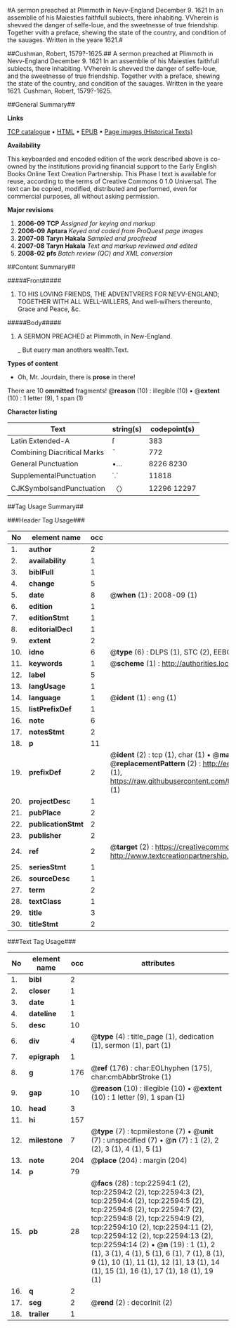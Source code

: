 #A sermon preached at Plimmoth in Nevv-England December 9. 1621 In an assemblie of his Maiesties faithfull subiects, there inhabiting. VVherein is shevved the danger of selfe-loue, and the sweetnesse of true friendship. Together vvith a preface, shewing the state of the country, and condition of the sauages. Written in the yeare 1621.#

##Cushman, Robert, 1579?-1625.##
A sermon preached at Plimmoth in Nevv-England December 9. 1621 In an assemblie of his Maiesties faithfull subiects, there inhabiting. VVherein is shevved the danger of selfe-loue, and the sweetnesse of true friendship. Together vvith a preface, shewing the state of the country, and condition of the sauages. Written in the yeare 1621.
Cushman, Robert, 1579?-1625.

##General Summary##

**Links**

[TCP catalogue](http://www.ota.ox.ac.uk/tcp/)  • 
[HTML](http://tei.it.ox.ac.uk/tcp/Texts-HTML/free/A19/A19729.html)  • 
[EPUB](http://tei.it.ox.ac.uk/tcp/Texts-EPUB/free/A19/A19729.epub) • 
[Page images (Historical Texts)](https://data.historicaltexts.jisc.ac.uk/view?pubId=eebo-99856947e&pageId=eebo-99856947e-22594-1)

**Availability**

This keyboarded and encoded edition of the
	       work described above is co-owned by the institutions
	       providing financial support to the Early English Books
	       Online Text Creation Partnership. This Phase I text is
	       available for reuse, according to the terms of Creative
	       Commons 0 1.0 Universal. The text can be copied,
	       modified, distributed and performed, even for
	       commercial purposes, all without asking permission.

**Major revisions**

1. __2006-09__ __TCP__ *Assigned for keying and markup*
1. __2006-09__ __Aptara__ *Keyed and coded from ProQuest page images*
1. __2007-08__ __Taryn Hakala__ *Sampled and proofread*
1. __2007-08__ __Taryn Hakala__ *Text and markup reviewed and edited*
1. __2008-02__ __pfs__ *Batch review (QC) and XML conversion*

##Content Summary##

#####Front#####

1. TO
HIS LOVING
FRIENDS, THE
ADVENTVRERS FOR
NEVV-ENGLAND;
TOGETHER
WITH ALL WELL-WILLERS,
And well-wiſhers thereunto,
Grace and Peace, &c.

#####Body#####

1. A
SERMON PREACHED
at Plimmoth, in New-England.

    _ But euery man anothers wealth.Text.

**Types of content**

  * Oh, Mr. Jourdain, there is **prose** in there!

There are 10 **ommitted** fragments! 
 @__reason__ (10) : illegible (10)  •  @__extent__ (10) : 1 letter (9), 1 span (1)

**Character listing**


|Text|string(s)|codepoint(s)|
|---|---|---|
|Latin Extended-A|ſ|383|
|Combining             Diacritical Marks|̄|772|
|General Punctuation|•…|8226 8230|
|SupplementalPunctuation|⸪|11818|
|CJKSymbolsandPunctuation|〈〉|12296 12297|

##Tag Usage Summary##

###Header Tag Usage###

|No|element name|occ|attributes|
|---|---|---|---|
|1.|__author__|2||
|2.|__availability__|1||
|3.|__biblFull__|1||
|4.|__change__|5||
|5.|__date__|8| @__when__ (1) : 2008-09 (1)|
|6.|__edition__|1||
|7.|__editionStmt__|1||
|8.|__editorialDecl__|1||
|9.|__extent__|2||
|10.|__idno__|6| @__type__ (6) : DLPS (1), STC (2), EEBO-CITATION (1), PROQUEST (1), VID (1)|
|11.|__keywords__|1| @__scheme__ (1) : http://authorities.loc.gov/ (1)|
|12.|__label__|5||
|13.|__langUsage__|1||
|14.|__language__|1| @__ident__ (1) : eng (1)|
|15.|__listPrefixDef__|1||
|16.|__note__|6||
|17.|__notesStmt__|2||
|18.|__p__|11||
|19.|__prefixDef__|2| @__ident__ (2) : tcp (1), char (1)  •  @__matchPattern__ (2) : ([0-9\-]+):([0-9IVX]+) (1), (.+) (1)  •  @__replacementPattern__ (2) : http://eebo.chadwyck.com/downloadtiff?vid=$1&page=$2 (1), https://raw.githubusercontent.com/textcreationpartnership/Texts/master/tcpchars.xml#$1 (1)|
|20.|__projectDesc__|1||
|21.|__pubPlace__|2||
|22.|__publicationStmt__|2||
|23.|__publisher__|2||
|24.|__ref__|2| @__target__ (2) : https://creativecommons.org/publicdomain/zero/1.0/ (1), http://www.textcreationpartnership.org/docs/. (1)|
|25.|__seriesStmt__|1||
|26.|__sourceDesc__|1||
|27.|__term__|2||
|28.|__textClass__|1||
|29.|__title__|3||
|30.|__titleStmt__|2||


###Text Tag Usage###

|No|element name|occ|attributes|
|---|---|---|---|
|1.|__bibl__|2||
|2.|__closer__|1||
|3.|__date__|1||
|4.|__dateline__|1||
|5.|__desc__|10||
|6.|__div__|4| @__type__ (4) : title_page (1), dedication (1), sermon (1), part (1)|
|7.|__epigraph__|1||
|8.|__g__|176| @__ref__ (176) : char:EOLhyphen (175), char:cmbAbbrStroke (1)|
|9.|__gap__|10| @__reason__ (10) : illegible (10)  •  @__extent__ (10) : 1 letter (9), 1 span (1)|
|10.|__head__|3||
|11.|__hi__|157||
|12.|__milestone__|7| @__type__ (7) : tcpmilestone (7)  •  @__unit__ (7) : unspecified (7)  •  @__n__ (7) : 1 (2), 2 (2), 3 (1), 4 (1), 5 (1)|
|13.|__note__|204| @__place__ (204) : margin (204)|
|14.|__p__|79||
|15.|__pb__|28| @__facs__ (28) : tcp:22594:1 (2), tcp:22594:2 (2), tcp:22594:3 (2), tcp:22594:4 (2), tcp:22594:5 (2), tcp:22594:6 (2), tcp:22594:7 (2), tcp:22594:8 (2), tcp:22594:9 (2), tcp:22594:10 (2), tcp:22594:11 (2), tcp:22594:12 (2), tcp:22594:13 (2), tcp:22594:14 (2)  •  @__n__ (19) : 1 (1), 2 (1), 3 (1), 4 (1), 5 (1), 6 (1), 7 (1), 8 (1), 9 (1), 10 (1), 11 (1), 12 (1), 13 (1), 14 (1), 15 (1), 16 (1), 17 (1), 18 (1), 19 (1)|
|16.|__q__|2||
|17.|__seg__|2| @__rend__ (2) : decorInit (2)|
|18.|__trailer__|1||
